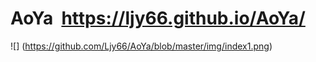 # AoYa  https://ljy66.github.io/AoYa/
![] (https://github.com/Ljy66/AoYa/blob/master/img/index1.png)
